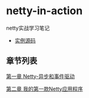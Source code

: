 # netty-in-action

netty实战学习笔记

- [实例源码](https://github.com/normanmaurer/netty-in-action)


## 章节列表

[第一章 Netty-异步和事件驱动](chapter1/src/chapter1.md)

[第二章 我的第一款Netty应用程序](chapter2/src/chapter2.md)